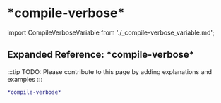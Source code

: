 # \*compile-verbose\*

import CompileVerboseVariable from './_compile-verbose_variable.md';

<CompileVerboseVariable />

## Expanded Reference: \*compile-verbose\*

:::tip
TODO: Please contribute to this page by adding explanations and examples
:::

```lisp
*compile-verbose*
```

